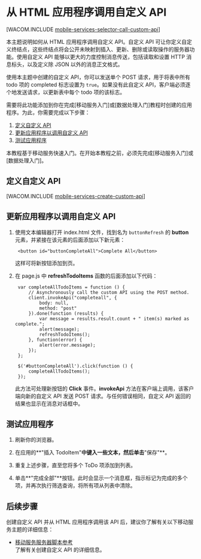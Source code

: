 <properties linkid="mobile-services-html-call-custom-api" urlDisplayName="从客户端调用自定义 API" pageTitle="从 HTML 客户端调用自定义 API - 移动服务" metaKeywords="" description="了解如何定义自定义 API，然后从使用 Microsoft Azure 移动服务的 HTML 应用程序调用它。" metaCanonical="" services="" documentationCenter="" title="从客户端调用自定义 API" authors=""  solutions="" writer="jparrel" manager="" editor=""  />
<tags ms.service=""
    ms.date="02/26/2015"
    wacn.date="04/11/2015"
    />




# 从 HTML 应用程序调用自定义 API

[WACOM.INCLUDE [mobile-services-selector-call-custom-api](../includes/mobile-services-selector-call-custom-api.md)]

本主题说明如何从 HTML 应用程序调用自定义 API。自定义 API 可让你定义自定义终结点，这些终结点将会公开未映射到插入、更新、删除或读取操作的服务器功能。使用自定义 API 能够以更大的力度控制消息传送，包括读取和设置 HTTP 消息标头，以及定义除 JSON 以外的消息正文格式。

使用本主题中创建的自定义 API，你可以发送单个 POST 请求，用于将表中所有 todo 项的 completed 标志设置为 `true`。如果没有此自定义 API，客户端必须逐个地发送请求，以更新表中每个 todo 项的该标志。

需要将此功能添加到你在完成[移动服务入门]或[数据处理入门]教程时创建的应用程序。为此，你需要完成以下步骤：

1. [定义自定义 API]
2. [更新应用程序以调用自定义 API]
3. [测试应用程序] 

本教程基于移动服务快速入门。在开始本教程之前，必须先完成[移动服务入门]或[数据处理入门]。

## <a name="define-custom-api"></a>定义自定义 API

[WACOM.INCLUDE [mobile-services-create-custom-api](../includes/mobile-services-create-custom-api.md)]

<h2><a name="update-app"></a>更新应用程序以调用自定义 API</h2>

1. 使用文本编辑器打开 index.html 文件，找到名为 `buttonRefresh` 的 **button** 元素，并紧接在该元素的后面添加以下新元素： 

		<button id="buttonCompleteAll">Complete All</button> 

	这样可将新按钮添加到页。 

2. 在 page.js 中 **refreshTodoItems** 函数的后面添加以下代码：

		var completeAllTodoItems = function () {
			// Asynchronously call the custom API using the POST method.
			client.invokeApi("completeall", {
				body: null,
				method: "post"
			}).done(function (results) {
				var message = results.result.count + " item(s) marked as complete.";
				alert(message);
				refreshTodoItems();
			}, function(error) {
				alert(error.message);
			});
		};

		$('#buttonCompleteAll').click(function () {
			completeAllTodoItems();
		});

	此方法可处理新按钮的 **Click** 事件。**invokeApi** 方法在客户端上调用，该客户端向新的自定义 API 发送 POST 请求。与任何错误相同，自定义 API 返回的结果也显示在消息对话框中。

## <a name="test-app"></a>测试应用程序

1. 刷新你的浏览器。

2. 在应用的**"插入 TodoItem"**中键入一些文本，然后单击**"保存"**。

3. 重复上述步骤，直至您将多个 ToDo 项添加到列表。

4. 单击**"完成全部"**按钮。此时会显示一个消息框，指示标记为完成的多个项，并再次执行筛选查询，将所有项从列表中清除。

## 后续步骤

创建自定义 API 并从 HTML 应用程序调用该 API 后，建议你了解有关以下移动服务主题的详细信息：

* [移动服务服务器脚本参考]
  <br/>了解有关创建自定义 API 的详细信息。

<!-- Anchors. -->
[定义自定义 API]: #define-custom-api
[更新应用程序以调用自定义 API]: #update-app
[测试应用程序]: #test-app
[后续步骤]: #next-steps

<!-- URLs. -->
[移动服务服务器脚本参考]: /zh-cn/documentation/articles/mobile-services-how-to-use-server-scripts/
["我的应用程序"仪表板]: http://go.microsoft.com/fwlink/?LinkId=262039
<!-- [Get started with Mobile Services]: /zh-cn/develop/mobile/tutorials/mobile-services-html-get-started -->
